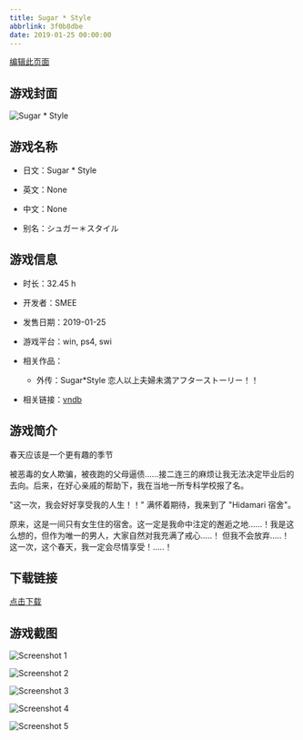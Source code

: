 ```yaml
---
title: Sugar * Style
abbrlink: 3f0b8dbe
date: 2019-01-25 00:00:00
---
```

[编辑此页面](https://github.com/ACG-3/ADV3-source/blob/main/source/_posts/games/Sugar%20%20Style.md)

## 游戏封面

![Sugar * Style](https://pan.timero.xyz/d/onedrive/img_lib_001/Sugar%20%20Style_cover.avif)


## 游戏名称

- 日文：Sugar * Style
- 英文：None
- 中文：None

- 别名：シュガー＊スタイル


## 游戏信息

- 时长：32.45 h
- 开发者：SMEE
- 发售日期：2019-01-25
- 游戏平台：win, ps4, swi
- 相关作品：
   - 外传：Sugar*Style 恋人以上夫婦未満アフターストーリー！！

- 相关链接：[vndb](https://vndb.org/v24320)


## 游戏简介

春天应该是一个更有趣的季节

被恶毒的女人欺骗，被夜跑的父母逼债......接二连三的麻烦让我无法决定毕业后的去向。后来，在好心亲戚的帮助下，我在当地一所专科学校报了名。

"这一次，我会好好享受我的人生！！"
满怀着期待，我来到了 "Hidamari 宿舍"。

原来，这是一间只有女生住的宿舍。这一定是我命中注定的邂逅之地......！我是这么想的，但作为唯一的男人，大家自然对我充满了戒心.....！
但我不会放弃.....！这一次，这个春天，我一定会尽情享受！.....！




## 下载链接

[点击下载](https://pan.timero.xyz/onedrive/adv_lib_001/Sugar%20%20Style)


## 游戏截图


![Screenshot 1](https://pan.timero.xyz/d/onedrive/img_lib_001/Sugar%20%20Style_Screenshot_1.avif)

![Screenshot 2](https://pan.timero.xyz/d/onedrive/img_lib_001/Sugar%20%20Style_Screenshot_2.avif)

![Screenshot 3](https://pan.timero.xyz/d/onedrive/img_lib_001/Sugar%20%20Style_Screenshot_3.avif)

![Screenshot 4](https://pan.timero.xyz/d/onedrive/img_lib_001/Sugar%20%20Style_Screenshot_4.avif)

![Screenshot 5](https://pan.timero.xyz/d/onedrive/img_lib_001/Sugar%20%20Style_Screenshot_5.avif)

